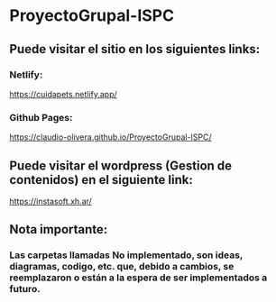 # ProyectoGrupal-ISPC

## Puede visitar el sitio en los siguientes links: 

### Netlify:
https://cuidapets.netlify.app/
### Github Pages:
https://claudio-olivera.github.io/ProyectoGrupal-ISPC/

## Puede visitar el wordpress (Gestion de contenidos) en el siguiente link:

https://instasoft.xh.ar/

## Nota importante:
### <p style:color:red > Las carpetas llamadas No implementado, son ideas, diagramas, codigo, etc. que, debido a cambios, se reemplazaron o están a la espera de ser implementados a futuro.</p> 
